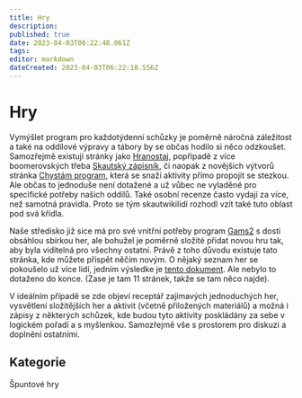 ```yaml
---
title: Hry
description: 
published: true
date: 2023-04-03T06:22:48.061Z
tags: 
editor: markdown
dateCreated: 2023-04-03T06:22:18.556Z
---
```


# Hry
Vymýšlet program pro každotýdenní schůzky je poměrně náročná záležitost a také na oddílové výpravy a tábory by se občas hodilo si něco odzkoušet. Samozřejmě existují stránky jako <a href="https://www.hranostaj.cz/">Hranostaj</a>, popřípadě z více boomerovských třeba <a href="https://radce.skaut.cz/files/radcovsky_zapisnik_hry_a_aktivity.pdf">Skautský zápisník</a>, či naopak z novějších výtvorů stránka <a href="https://chystamprogram.skaut.cz/">Chystám program</a>, která se snaží aktivity přímo propojit se stezkou. Ale občas to jednoduše není dotažené a už vůbec ne vyladěné pro specifické potřeby našich oddílů. Také osobní recenze často vydají za více, než samotná pravidla. Proto se tým skautwikilidí rozhodl vzít také tuto oblast pod svá křídla.

Naše středisko již sice má pro své vnitřní potřeby program [Gams2](/Články/gams2) s dosti obsáhlou sbírkou her, ale bohužel je poměrně složité přidat novou hru tak, aby byla viditelná pro všechny ostatní. Právě z toho důvodu existuje tato stránka, kde můžete přispět něčím novým. O nějaký seznam her se pokoušelo už více lidí, jedním výsledke je <a href="https://docs.google.com/document/d/1SdjTYMUT4kpNh4SJ9VAWJKDgEPJCwTWbO-u5R_r6ftA/edit?usp=sharing"> tento dokument</a>. Ale nebylo to dotaženo do konce. (Zase je tam 11 stránek, takže se tam něco najde).


V ideálním případě se zde objeví receptář zajímavých jednoduchých her, vysvětlení složitějších her a aktivit (včetně přiložených materiálů) a možná i zápisy z některých schůzek, kde budou tyto aktivity poskládány za sebe v logickém pořadí a s myšlenkou. Samozřejmě vše s prostorem pro diskuzi a doplnění ostatními.



## Kategorie
Špuntové hry